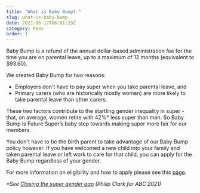 ```yaml
---
title: "What is Baby Bump? "
slug: what-is-baby-bump
date: 2021-06-17T06:01:23Z
category: Fees
order: 1
---
```


Baby Bump is a refund of the annual dollar-based administration fee for the time you are on parental leave, up to a maximum of 12 months (equivalent to $93.60).

We created Baby Bump for two reasons:

*   Employers don't have to pay super when you take parental leave, and
*   Primary carers (who are historically mostly women) are more likely to take parental leave than other carers.  

These two factors contribute to the startling gender inequality in super - that, on average, women retire with 42%\* less super than men. So Baby Bump is Future Super’s baby step towards making super more fair for our members.

You don't have to be the birth parent to take advantage of our Baby Bump policy however. If you have welcomed a new child into your family and taken parental leave or left work to care for that child, you can apply for the Baby Bump regardless of your gender.

For more information on eligibility and how to apply please see this [page](https://www.futuresuper.com.au/baby-bump/). 

_\*See [Closing the super gender gap](https://www.abc.net.au/radio/programs/nightlife/first-hour-finance/13310718#:~:text=Women%20can%20expect%20to%20retire,bridge%20the%20super%20gender%20gap.) (Philip Clark for ABC 2021)_
